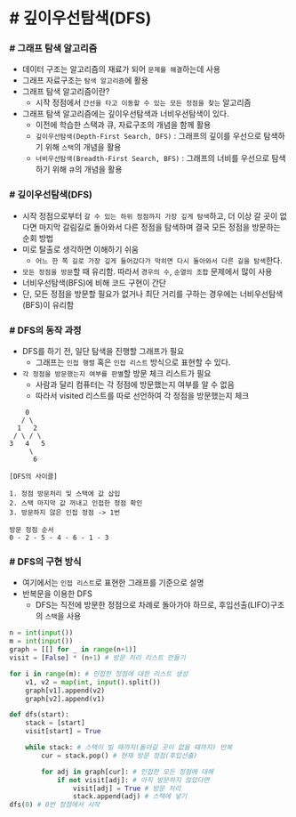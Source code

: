# # 깊이우선탐색(DFS)

### # 그래프 탐색 알고리즘
- 데이터 구조는 알고리즘의 재료가 되어 `문제를 해결`하는데 사용
- 그래프 자료구조는 `탐색 알고리즘`에 활용
- 그래프 탐색 알고리즘이란?
    - 시작 정점에서 `간선을 타고 이동할 수 있는 모든 정점을 찾는` 알고리즘
- 그래프 탐색 알고리즘에는 깊이우선탐색과 너비우선탐색이 있다.
    - 이전에 학습한 스택과 큐, 자료구조의 개념을 함께 활용
    - `깊이우선탐색(Depth-First Search, DFS)` : 그래프의 깊이를 우선으로 탐색하기 위해 `스택`의 개념을 활용
    - `너비우선탐색(Breadth-First Search, BFS)` : 그래프의 너비를 우선으로 탐색하기 위해 `큐`의 개념을 활용

### # 깊이우선탐색(DFS)
- 시작 정점으로부터 `갈 수 있는 하위 정점까지 가장 깊게 탐색`하고, 더 이상 갈 곳이 없다면 마지막 갈림길로 돌아와서 다른 정점을 탐색하며 결국 모든 정점을 방문하는 순회 방법
- 미로 탈출로 생각하면 이해하기 쉬움
    - `어느 한 쪽 길로 가장 깊게 들어갔다가 막히면 다시 돌아와서 다른 길을 탐색`한다.
- `모든 정점을 방문`할 때 유리함. 따라서 `경우의 수`, `순열의 조합` 문제에서 많이 사용
- 너비우선탐색(BFS)에 비해 코드 구현이 간단
- 단, 모든 정점을 방문할 필요가 없거나 최단 거리를 구하는 경우에는 너비우선탐색(BFS)이 유리함

### # DFS의 동작 과정
- DFS를 하기 전, 일단 탐색을 진행할 그래프가 필요
    -  그래프는 `인접 행렬` 혹은 `인접 리스트` 방식으로 표현할 수 있다.
- `각 정점을 방문했는지 여부를 판별`할 방문 체크 리스트가 필요
    - 사람과 달리 컴퓨터는 각 정점에 방문했는지 여부를 알 수 없음
    - 따라서 visited 리스트를 따로 선언하여 각 정점을 방문했는지 체크
```
    0
   / \
  1   2
 / \ / \
3   4   5
     \
      6

[DFS의 사이클]

1. 정점 방문처리 및 스택에 값 삽입
2. 스택 마지막 값 꺼내고 인접한 정점 확인
3. 방문하지 않은 인접 정점 -> 1번

방문 정점 순서
0 - 2 - 5 - 4 - 6 - 1 - 3 
```

### # DFS의 구현 방식
- 여기에서는 `인접 리스트`로 표현한 그래프를 기준으로 설명
- 반복문을 이용한 DFS
    - DFS는 직전에 방문한 정점으로 차례로 돌아가야 하므로, 후입선출(LIFO)구조의 `스택`을 사용
```py
n = int(input())
m = int(input())
graph = [[] for _ in range(n+1)]
visit = [False] * (n+1) # 방문 처리 리스트 만들기

for i in range(m): # 인접한 정점에 대한 리스트 생성
    v1, v2 = map(int, input().split())
    graph[v1].append(v2)
    graph[v2].append(v1)

def dfs(start):
    stack = [start] 
    visit[start] = True

    while stack: # 스택이 빌 때까지(돌아갈 곳이 없을 때까지) 반복
        cur = stack.pop() # 현재 방문 정점(후입선출)

        for adj in graph[cur]: # 인접한 모든 정점에 대해
            if not visit[adj]: # 아직 방문하지 않았다면
                visit[adj] = True # 방문 처리
                stack.append(adj) # 스택에 넣기
dfs(0) # 0번 정점에서 시작
```

